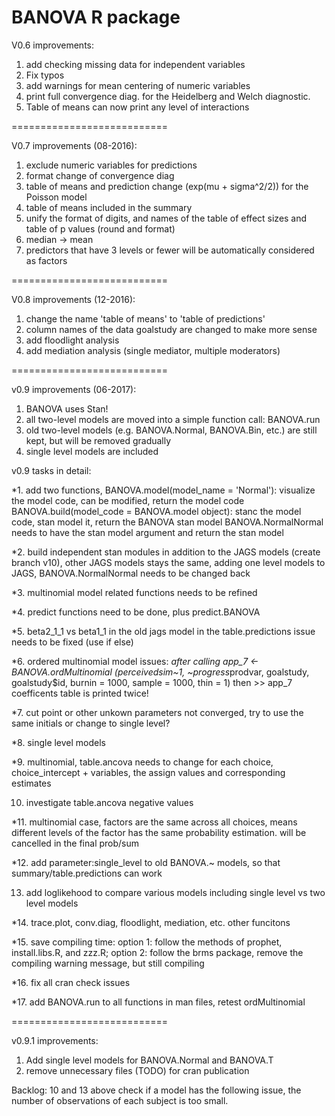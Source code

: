 # BANOVA R package
V0.6 improvements:
  1. add checking missing data for independent variables
  2. Fix typos
  3. add warnings for mean centering of numeric variables
  4. print full convergence diag. for the Heidelberg and Welch diagnostic.
  5. Table of means can now print any level of interactions

===========================

V0.7 improvements (08-2016):
  1. exclude numeric variables for predictions 
  2. format change of convergence diag 
  3. table of means and prediction change (exp(mu + sigma^2/2)) for the Poisson model
  4. table of means included in the summary
  5. unify the format of digits, and names of the table of effect sizes and table of p values (round and format)
  6. median -> mean 
  7. predictors that have 3 levels or fewer will be automatically considered as factors

===========================  

V0.8 improvements (12-2016):
  1. change the name 'table of means' to 'table of predictions'
  2. column names of the data goalstudy are changed to make more sense
  3. add floodlight analysis
  4. add mediation analysis (single mediator, multiple moderators)

===========================  

v0.9 improvements (06-2017):
  1. BANOVA uses Stan!
  2. all two-level models are moved into a simple function call: BANOVA.run 
  3. old two-level models (e.g. BANOVA.Normal, BANOVA.Bin, etc.) are still kept, but will be removed gradually
  4. single level models are included
  
v0.9 tasks in detail:

*1. add two functions, 
    BANOVA.model(model_name = 'Normal'): visualize the model code, can be modified, return the model code
    BANOVA.build(model_code = BANOVA.model object): stanc the model code, stan model it, return the BANOVA stan model
    BANOVA.NormalNormal needs to have the stan model argument and return the stan model
  
*2. build independent stan modules in addition to the JAGS models (create branch v10), other JAGS models stays the same, adding one level models to JAGS, BANOVA.NormalNormal needs to be changed back

*3. multinomial model related functions needs to be refined 

*4. predict functions need to be done, plus predict.BANOVA

*5. beta2_1_1 vs beta1_1 in the old jags model in the table.predictions issue needs to be fixed (use if else)

*6. ordered multinomial model issues: 
*after calling app_7 <- BANOVA.ordMultinomial (perceivedsim~1, ~progress*prodvar,  goalstudy, goalstudy$id, burnin = 1000, sample = 1000, thin = 1)
then >> app_7
coefficents table is printed twice!

*7. cut point or other unkown parameters not converged, try to use the same initials or change to single level?

*8. single level models

*9. multinomial, table.ancova needs to change for each choice, choice_intercept + variables, the assign values and corresponding estimates

10. investigate table.ancova negative values

*11. multinomial case, factors are the same across all choices, means different levels of the factor has the same probability estimation. will be cancelled in the final prob/sum

*12. add parameter:single_level to old BANOVA.~ models, so that summary/table.predictions can work

13. add loglikehood to compare various models including single level vs two level models

*14. trace.plot, conv.diag, floodlight, mediation, etc. other funcitons

*15. save compiling time: option 1: follow the methods of prophet, install.libs.R, and zzz.R; option 2: follow the brms package, remove the compiling warning message, but still compiling

*16. fix all cran check issues

*17. add BANOVA.run to all functions in  man files, retest ordMultinomial

===========================

v0.9.1 improvements:
  1. Add single level models for BANOVA.Normal and BANOVA.T
  2. remove unnecessary files (TODO) for cran publication

 
Backlog: 
10 and 13 above
check if a model has the following issue, the number of observations of each subject is too small.

